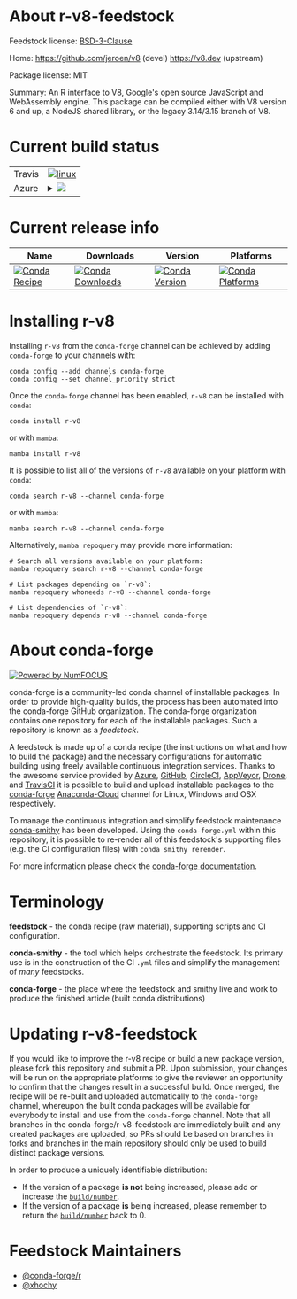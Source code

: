 About r-v8-feedstock
====================

Feedstock license: [BSD-3-Clause](https://github.com/conda-forge/r-v8-feedstock/blob/main/LICENSE.txt)

Home: https://github.com/jeroen/v8 (devel) https://v8.dev (upstream)

Package license: MIT

Summary: An R interface to V8, Google's open source JavaScript and WebAssembly engine. This package can be compiled either with V8 version 6 and up, a NodeJS shared library, or the legacy 3.14/3.15 branch of V8.

Current build status
====================


<table><tr>
    <td>Travis</td>
    <td>
      <a href="https://app.travis-ci.com/conda-forge/r-v8-feedstock">
        <img alt="linux" src="https://img.shields.io/travis/com/conda-forge/r-v8-feedstock/main.svg?label=Linux">
      </a>
    </td>
  </tr>
    
  <tr>
    <td>Azure</td>
    <td>
      <details>
        <summary>
          <a href="https://dev.azure.com/conda-forge/feedstock-builds/_build/latest?definitionId=7223&branchName=main">
            <img src="https://dev.azure.com/conda-forge/feedstock-builds/_apis/build/status/r-v8-feedstock?branchName=main">
          </a>
        </summary>
        <table>
          <thead><tr><th>Variant</th><th>Status</th></tr></thead>
          <tbody><tr>
              <td>linux_64</td>
              <td>
                <a href="https://dev.azure.com/conda-forge/feedstock-builds/_build/latest?definitionId=7223&branchName=main">
                  <img src="https://dev.azure.com/conda-forge/feedstock-builds/_apis/build/status/r-v8-feedstock?branchName=main&jobName=linux&configuration=linux%20linux_64_" alt="variant">
                </a>
              </td>
            </tr><tr>
              <td>linux_aarch64</td>
              <td>
                <a href="https://dev.azure.com/conda-forge/feedstock-builds/_build/latest?definitionId=7223&branchName=main">
                  <img src="https://dev.azure.com/conda-forge/feedstock-builds/_apis/build/status/r-v8-feedstock?branchName=main&jobName=linux&configuration=linux%20linux_aarch64_" alt="variant">
                </a>
              </td>
            </tr><tr>
              <td>linux_ppc64le</td>
              <td>
                <a href="https://dev.azure.com/conda-forge/feedstock-builds/_build/latest?definitionId=7223&branchName=main">
                  <img src="https://dev.azure.com/conda-forge/feedstock-builds/_apis/build/status/r-v8-feedstock?branchName=main&jobName=linux&configuration=linux%20linux_ppc64le_" alt="variant">
                </a>
              </td>
            </tr><tr>
              <td>osx_64</td>
              <td>
                <a href="https://dev.azure.com/conda-forge/feedstock-builds/_build/latest?definitionId=7223&branchName=main">
                  <img src="https://dev.azure.com/conda-forge/feedstock-builds/_apis/build/status/r-v8-feedstock?branchName=main&jobName=osx&configuration=osx%20osx_64_" alt="variant">
                </a>
              </td>
            </tr><tr>
              <td>osx_arm64</td>
              <td>
                <a href="https://dev.azure.com/conda-forge/feedstock-builds/_build/latest?definitionId=7223&branchName=main">
                  <img src="https://dev.azure.com/conda-forge/feedstock-builds/_apis/build/status/r-v8-feedstock?branchName=main&jobName=osx&configuration=osx%20osx_arm64_" alt="variant">
                </a>
              </td>
            </tr><tr>
              <td>win_64</td>
              <td>
                <a href="https://dev.azure.com/conda-forge/feedstock-builds/_build/latest?definitionId=7223&branchName=main">
                  <img src="https://dev.azure.com/conda-forge/feedstock-builds/_apis/build/status/r-v8-feedstock?branchName=main&jobName=win&configuration=win%20win_64_" alt="variant">
                </a>
              </td>
            </tr>
          </tbody>
        </table>
      </details>
    </td>
  </tr>
</table>

Current release info
====================

| Name | Downloads | Version | Platforms |
| --- | --- | --- | --- |
| [![Conda Recipe](https://img.shields.io/badge/recipe-r--v8-green.svg)](https://anaconda.org/conda-forge/r-v8) | [![Conda Downloads](https://img.shields.io/conda/dn/conda-forge/r-v8.svg)](https://anaconda.org/conda-forge/r-v8) | [![Conda Version](https://img.shields.io/conda/vn/conda-forge/r-v8.svg)](https://anaconda.org/conda-forge/r-v8) | [![Conda Platforms](https://img.shields.io/conda/pn/conda-forge/r-v8.svg)](https://anaconda.org/conda-forge/r-v8) |

Installing r-v8
===============

Installing `r-v8` from the `conda-forge` channel can be achieved by adding `conda-forge` to your channels with:

```
conda config --add channels conda-forge
conda config --set channel_priority strict
```

Once the `conda-forge` channel has been enabled, `r-v8` can be installed with `conda`:

```
conda install r-v8
```

or with `mamba`:

```
mamba install r-v8
```

It is possible to list all of the versions of `r-v8` available on your platform with `conda`:

```
conda search r-v8 --channel conda-forge
```

or with `mamba`:

```
mamba search r-v8 --channel conda-forge
```

Alternatively, `mamba repoquery` may provide more information:

```
# Search all versions available on your platform:
mamba repoquery search r-v8 --channel conda-forge

# List packages depending on `r-v8`:
mamba repoquery whoneeds r-v8 --channel conda-forge

# List dependencies of `r-v8`:
mamba repoquery depends r-v8 --channel conda-forge
```


About conda-forge
=================

[![Powered by
NumFOCUS](https://img.shields.io/badge/powered%20by-NumFOCUS-orange.svg?style=flat&colorA=E1523D&colorB=007D8A)](https://numfocus.org)

conda-forge is a community-led conda channel of installable packages.
In order to provide high-quality builds, the process has been automated into the
conda-forge GitHub organization. The conda-forge organization contains one repository
for each of the installable packages. Such a repository is known as a *feedstock*.

A feedstock is made up of a conda recipe (the instructions on what and how to build
the package) and the necessary configurations for automatic building using freely
available continuous integration services. Thanks to the awesome service provided by
[Azure](https://azure.microsoft.com/en-us/services/devops/), [GitHub](https://github.com/),
[CircleCI](https://circleci.com/), [AppVeyor](https://www.appveyor.com/),
[Drone](https://cloud.drone.io/welcome), and [TravisCI](https://travis-ci.com/)
it is possible to build and upload installable packages to the
[conda-forge](https://anaconda.org/conda-forge) [Anaconda-Cloud](https://anaconda.org/)
channel for Linux, Windows and OSX respectively.

To manage the continuous integration and simplify feedstock maintenance
[conda-smithy](https://github.com/conda-forge/conda-smithy) has been developed.
Using the ``conda-forge.yml`` within this repository, it is possible to re-render all of
this feedstock's supporting files (e.g. the CI configuration files) with ``conda smithy rerender``.

For more information please check the [conda-forge documentation](https://conda-forge.org/docs/).

Terminology
===========

**feedstock** - the conda recipe (raw material), supporting scripts and CI configuration.

**conda-smithy** - the tool which helps orchestrate the feedstock.
                   Its primary use is in the construction of the CI ``.yml`` files
                   and simplify the management of *many* feedstocks.

**conda-forge** - the place where the feedstock and smithy live and work to
                  produce the finished article (built conda distributions)


Updating r-v8-feedstock
=======================

If you would like to improve the r-v8 recipe or build a new
package version, please fork this repository and submit a PR. Upon submission,
your changes will be run on the appropriate platforms to give the reviewer an
opportunity to confirm that the changes result in a successful build. Once
merged, the recipe will be re-built and uploaded automatically to the
`conda-forge` channel, whereupon the built conda packages will be available for
everybody to install and use from the `conda-forge` channel.
Note that all branches in the conda-forge/r-v8-feedstock are
immediately built and any created packages are uploaded, so PRs should be based
on branches in forks and branches in the main repository should only be used to
build distinct package versions.

In order to produce a uniquely identifiable distribution:
 * If the version of a package **is not** being increased, please add or increase
   the [``build/number``](https://docs.conda.io/projects/conda-build/en/latest/resources/define-metadata.html#build-number-and-string).
 * If the version of a package **is** being increased, please remember to return
   the [``build/number``](https://docs.conda.io/projects/conda-build/en/latest/resources/define-metadata.html#build-number-and-string)
   back to 0.

Feedstock Maintainers
=====================

* [@conda-forge/r](https://github.com/conda-forge/r/)
* [@xhochy](https://github.com/xhochy/)

